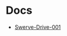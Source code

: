 # Docs

- [Swerve-Drive-001](https://compendium.readthedocs.io/en/latest/tasks/drivetrains/swerve.html)